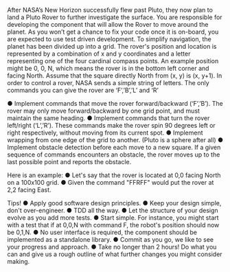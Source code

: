 After NASA’s New Horizon successfully flew past Pluto, they now plan to land a Pluto Rover
to further investigate the surface. You are responsible for developing the component that will
allow the Rover to move around the planet. As you won’t get a chance to fix your code once
it is on-board, you are expected to use test driven development.
To simplify navigation, the planet has been divided up into a grid. The rover's position and
location is represented by a combination of x and y coordinates and a letter representing one
of the four cardinal compass points. An example position might be 0, 0, N, which means the
rover is in the bottom left corner and facing North. Assume that the square directly North
from (x, y) is (x, y+1).
In order to control a rover, NASA sends a simple string of letters. The only commands you
can give the rover are ‘F’,’B’,’L’ and ‘R’

● Implement commands that move the rover forward/backward (‘F’,’B’). The rover may
only move forward/backward by one grid point, and must maintain the same heading.
● Implement commands that turn the rover left/right (‘L’,’R’). These commands make
the rover spin 90 degrees left or right respectively, without moving from its current
spot.
● Implement wrapping from one edge of the grid to another. (Pluto is a sphere after all)
● Implement obstacle detection before each move to a new square. If a given
sequence of commands encounters an obstacle, the rover moves up to the last
possible point and reports the obstacle.


Here is an example:
● Let's say that the rover is located at 0,0 facing North on a 100x100 grid.
● Given the command "FFRFF" would put the rover at 2,2 facing East.



Tips!
● Apply good software design principles.
● Keep your design simple, don't over-engineer.
● TDD all the way.
● Let the structure of your design evolve as you add more tests.
● Start simple. For instance, you might start with a test that if at 0,0,N with command F,
the robot's position should now be 0,1,N.
● No user interface is required, the component should be implemented as a standalone
library.
● Commit as you go, we like to see your progress and approach.
● Take no longer than 2 hours! Do what you can and give us a rough outline of what
further changes you might consider making.
